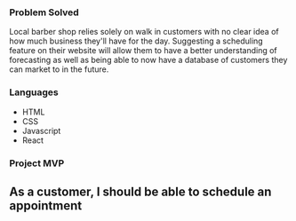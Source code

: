 ### Problem Solved
Local barber shop relies solely on walk in customers with no clear idea of how much business they'll have for the day. Suggesting a scheduling feature on their website will allow them to have a better understanding of forecasting as well as being able to now have a database of customers they can market to in the future.

### Languages
- HTML
- CSS
- Javascript
- React

### Project MVP

## As a customer, I should be able to schedule an appointment
